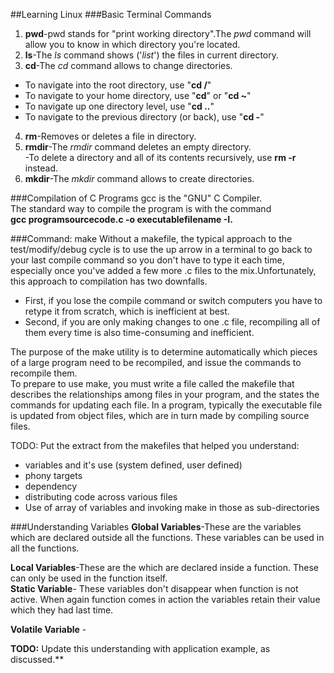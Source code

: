 ##Learning Linux
###Basic Terminal Commands
1. **pwd**-pwd stands for "print working directory".The _pwd_ command will allow you to know in which directory you're located. 
2. **ls**-The _ls_ command shows ('_list_') the files in current directory.
3. **cd**-The _cd_ command allows to change directories.  
 * To navigate into the root directory, use "**cd /**"  
 * To navigate to your home directory, use "**cd**" or "**cd ~**"  
 * To navigate up one directory level, use "**cd ..**"  
 * To navigate to the previous directory (or back), use "**cd -**"   
4. **rm**-Removes or deletes a file in directory.
5. **rmdir**-The _rmdir_ command deletes an empty directory.  
           -To delete a directory and all of its contents recursively, use **rm -r** instead.
6. **mkdir**-The _mkdir_ command allows to create directories.  

###Compilation of C Programs
gcc is the "GNU" C Compiler.  
The standard way to compile the program is with the command    
 **gcc programsourcecode.c -o executablefilename -I.** 

###Command: make
Without a makefile, the typical approach to the test/modify/debug cycle is to use the up arrow in a terminal to go back to your last compile command so you don't have to type it each time, especially once you've added a few more .c files to the mix.Unfortunately, this approach to compilation has two downfalls.  
* First, if you lose the compile command or switch computers you have to retype it from scratch, which is inefficient at best.
* Second, if you are only making changes to one .c file, recompiling all of them every time is also time-consuming and inefficient.  

The purpose of the make utility is to determine automatically which pieces of a large program need to be recompiled, and issue the commands to recompile them.   
To prepare to use make, you must write a file called the makefile that describes the relationships among files in your program, and the states the commands for updating each file. In a program, typically the executable file is updated from object files, which are in turn made by compiling source files.

TODO: Put the extract from the makefiles that helped you understand:
* variables and it's use (system defined, user defined)
* phony targets
* dependency
* distributing code across various files
* Use of array of variables and invoking make in those as sub-directories


###Understanding Variables
 **Global Variables**-These are the variables which are declared outside all the functions. These variables can be used in all the functions.  
 
 **Local Variables**-These are the which are declared inside a function. These can only be used in the function itself.  
 **Static Variable**- These variables don't disappear when function is not active. When again function comes in action the variables retain their value which they had last time.  
 
 **Volatile Variable** -

 **TODO:** Update this understanding with application example, as discussed.**
 
 






          
